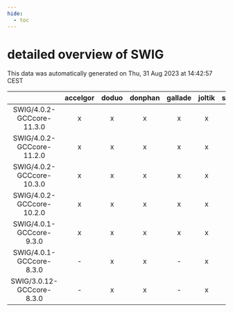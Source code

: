```yaml
---
hide:
  - toc
---
```


detailed overview of SWIG
=========================


This data was automatically generated on Thu, 31 Aug 2023 at 14:42:57 CEST  

| |accelgor|doduo|donphan|gallade|joltik|skitty|swalot|victini|
| :---: | :---: | :---: | :---: | :---: | :---: | :---: | :---: | :---: |
|SWIG/4.0.2-GCCcore-11.3.0|x|x|x|x|x|x|x|x|
|SWIG/4.0.2-GCCcore-11.2.0|x|x|x|x|x|x|x|x|
|SWIG/4.0.2-GCCcore-10.3.0|x|x|x|x|x|x|x|x|
|SWIG/4.0.2-GCCcore-10.2.0|x|x|x|x|x|x|x|x|
|SWIG/4.0.1-GCCcore-9.3.0|x|x|x|x|x|x|x|x|
|SWIG/4.0.1-GCCcore-8.3.0|-|x|x|-|x|x|x|x|
|SWIG/3.0.12-GCCcore-8.3.0|-|x|x|-|x|x|x|x|
